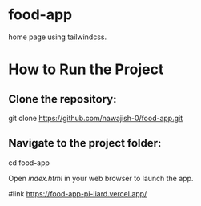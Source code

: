 # food-app
home page using tailwindcss.

# How to Run the Project
## Clone the repository:
git clone https://github.com/nawajish-0/food-app.git

## Navigate to the project folder:
cd food-app

Open *index.html* in your web browser to launch the app.

#link
https://food-app-pi-liard.vercel.app/
